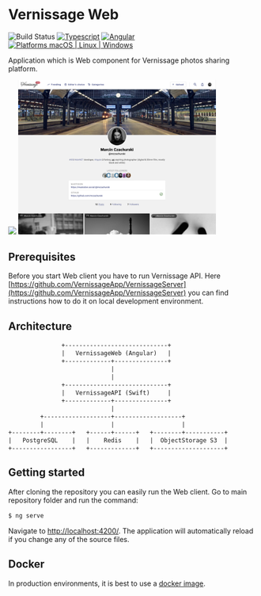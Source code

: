 # Vernissage Web

![Build Status](https://github.com/VernissageApp/VernissageWeb/actions/workflows/build.yml/badge.svg)
[![Typescript](https://img.shields.io/badge/Typescript-orange.svg?style=flat)](https://www.typescriptlang.org)
[![Angular](https://img.shields.io/badge/Angular-18-blue.svg?style=flat)](https://angular.io)
[![Platforms macOS | Linux | Windows](https://img.shields.io/badge/Platforms-macOS%20%7C%20Linux%20%7C%20Windows%20-lightgray.svg?style=flat)](https://angular.io)

Application which is Web component for Vernissage photos sharing platform.

<img src="images/01.png" width="400" > <img src="images/02.png" width="400" >

## Prerequisites

Before you start Web client you have to run Vernissage API. Here [https://github.com/VernissageApp/VernissageServer](https://github.com/VernissageApp/VernissageServer) you can find instructions how to do it on local development environment.

## Architecture

```
               +-----------------------------+
               |   VernissageWeb (Angular)   |
               +-------------+---------------+
                             |
                             |
               +-----------------------------+
               |   VernissageAPI (Swift)     |
               +-------------+---------------+
                             |
         +-------------------+-------------------+
         |                   |                   |
+--------+--------+   +------+------+   +--------+-----------+
|   PostgreSQL    |   |    Redis    |   |  ObjectStorage S3  |
+-----------------+   +-------------+   +--------------------+
```

## Getting started

After cloning the repository you can easily run the Web client. Go to main repository folder and run the command:

```bash
$ ng serve
```

Navigate to [http://localhost:4200/](http://localhost:4200/). The application will automatically reload if you change any of the source files.

## Docker

In production environments, it is best to use a [docker image](https://hub.docker.com/repository/docker/mczachurski/vernissage-web).